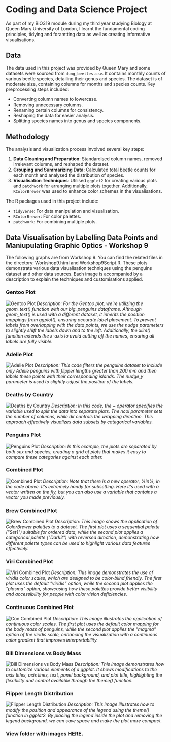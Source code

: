 # **Coding and Data Science Project**


As part of my BIO319 module during my third year studying Biology at Queen Mary University of London, I learnt the fundamental coding principles, tidying and foramtting data as well as creating informative visualisations.

## Data
The data used in this project was provided by Queen Mary and some datasets were sourced from `dung_beetles.csv`. It contains monthly counts of various beetle species, detailing their genus and species. The dataset is of moderate size, containing columns for months and species counts. Key preprocessing steps included:
- Converting column names to lowercase.
- Removing unnecessary columns.
- Renaming certain columns for consistency.
- Reshaping the data for easier analysis.
- Splitting species names into genus and species components.

## Methodology
The analysis and visualization process involved several key steps:
1. **Data Cleaning and Preparation**: Standardised column names, removed irrelevant columns, and reshaped the dataset.
2. **Grouping and Summarizing Data**: Calculated total beetle counts for each month and analysed the distribution of species.
3. **Visualisation Techniques**: Utilised `ggplot2` for creating various plots and `patchwork` for arranging multiple plots together. Additionally, `RColorBrewer` was used to enhance color schemes in the visualisations.

The R packages used in this project include:
- `tidyverse`: For data manipulation and visualisation.
- `RColorBrewer`: For color palettes.
- `patchwork`: For combining multiple plots.

## Data Visualisation by Labelling Data Points and Maniupulating Graphic Optics - Workshop 9

The following graphs are from Workshop 9. You can find the related files in the directory: Workshop9.html and Workshop9Script.R. These plots demonstrate various data visualisation techniques using the penguins dataset and other data sources. Each image is accompanied by a description to explain the techniques and customisations applied.

### Gentoo Plot
![Gentoo Plot](./Images_for_Git/gentoo_plot.png)
*Description: For the Gentoo plot, we're utilizing the geom_text() function with our big_penguins dataframe. Although geom_text() is used with a different dataset, it inherits the position mappings from ggplot(), ensuring accurate label placement. To prevent labels from overlapping with the data points, we use the nudge parameters to slightly shift the labels down and to the left. Additionally, the xlim() function extends the x-axis to avoid cutting off the names, ensuring all labels are fully visible.*

### Adelie Plot
![Adelie Plot](./Images_for_Git/adelie_plot.png)
*Description: This code filters the penguins dataset to include only Adelie penguins with flipper lengths greater than 200 mm and then labels these points with their corresponding islands. The nudge_y parameter is used to slightly adjust the position of the labels.*

### Deaths by Country
![Deaths by Country](./Images_for_Git/deaths_by_country.png)
*Description: In this code, the ~ operator specifies the variable used to split the data into separate plots. The ncol parameter sets the number of columns, while dir controls the wrapping direction. This approach effectively visualizes data subsets by categorical variables.*

### Penguins Plot
![Penguins Plot](./Images_for_Git/penguins_plot.png)
*Description: In this example, the plots are separated by both sex and species, creating a grid of plots that makes it easy to compare these categories against each other.*

### Combined Plot
![Combined Plot](./Images_for_Git/combined_plot.png)
*Description: Note that there is a new operator, %in%, in the code above. It’s extremely handy for subsetting. Here it’s used with a vector written on the fly, but you can also use a variable that contains a vector you made previously.*

### Brew Combined Plot
![Brew Combined Plot](./Images_for_Git/brew_combined_plot.png)
*Description: This image shows the application of ColorBrewer palettes to a dataset. The first plot uses a sequential palette ("Set1") suitable for ordered data, while the second plot applies a categorical palette ("Dark2") with reversed direction, demonstrating how different palette types can be used to highlight various data features effectively.*

### Viri Combined Plot
![Viri Combined Plot](./Images_for_Git/viri_combined_plot.png)
*Description: This image demonstrates the use of viridis color scales, which are designed to be color-blind friendly. The first plot uses the default "viridis" option, while the second plot applies the "plasma" option, showcasing how these palettes provide better visibility and accessibility for people with color vision deficiencies.*

### Continuous Combined Plot
![Con Combined Plot](./Images_for_Git/con_combined.png)
*Description: This image illustrates the application of continuous color scales. The first plot uses the default color mapping for the body mass of penguins, while the second plot applies the "magma" option of the viridis scale, enhancing the visualization with a continuous color gradient that improves interpretability.*

### Bill Dimensions vs Body Mass
![Bill Dimensions vs Body Mass](./Images_for_Git/bill_dimensions_vs_body_mass.png)
*Description: This image demonstrates how to customize various elements of a ggplot. It shows modifications to the axis titles, axis lines, text, panel background, and plot title, highlighting the flexibility and control available through the theme() function.*

### Flipper Length Distribution
![Flipper Length Distribution](./Images_for_Git/flipper_length_distribution.png)
*Description: This image illustrates how to modify the position and appearance of the legend using the theme() function in ggplot2. By placing the legend inside the plot and removing the legend background, we can save space and make the plot more compact.*

### View folder with images [HERE](./Images_for_Git).
